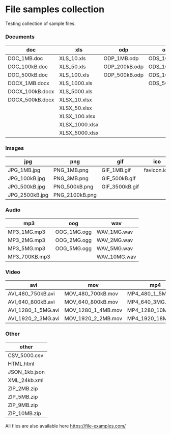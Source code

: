 # File samples collection

Testing collection of sample files.  

### Documents
| doc             | xls            | odp           | ods          | odt           | pdf            | ppt           | rft           |
|-----------------|----------------|---------------|--------------|---------------|----------------|---------------|---------------|
| DOC_1MB.doc     | XLS_10.xls     | ODP_1MB.odp   | ODS_10.ods   | ODT_1MB.odt   | PDF_1MB.pdf    | PPT_1MB.ppt   | RTF_1MB.rtf   |
| DOC_100kB.doc   | XLS_50.xls     | ODP_200kB.odp | ODS_100.ods  | ODT_100kB.odt | PDF_150kB.pdf  | PPT_250kB.ppt | RTF_100kB.rtf |
| DOC_500kB.doc   | XLS_100.xls    | ODP_500kB.odp | ODS_1000.ods | ODT_500kB.odt | PDF_500_kB.pdf | PPT_500kB.ppt | RTF_300kB.rtf |
| DOCX_1MB.docx   | XLS_1000.xls   |               | ODS_5000.ods |               |                |               | RTF_500kB.rtf |
| DOCX_100kB.docx | XLS_5000.xls   |               |              |               |                |               |               |
| DOCX_500kB.docx | XLSX_10.xlsx   |               |              |               |                |               |               |
|                 | XLSX_50.xlsx   |               |              |               |                |               |               |
|                 | XLSX_100.xlsx  |               |              |               |                |               |               |
|                 | XLSX_1000.xlsx |               |              |               |                |               |               |
|                 | XLSX_5000.xlsx |               |              |               |                |               |               |

### Images
| jpg            | png            | gif            | ico         |
|----------------|----------------|----------------|-------------|
| JPG_1MB.jpg    | PNG_1MB.png    | GIF_1MB.gif    | favicon.ico |
| JPG_100kB.jpg  | PNG_3MB.png    | GIF_500kB.gif  |             |
| JPG_500kB.jpg  | PNG_500kB.png  | GIF_3500kB.gif |             |
| JPG_2500kB.jpg | PNG_2100kB.png |                |             |

### Audio
| mp3           | oog         | wav          |
|---------------|-------------|--------------|
| MP3_1MG.mp3   | OOG_1MG.ogg | WAV_1MG.wav  |
| MP3_2MG.mp3   | OOG_2MG.ogg | WAV_2MG.wav  |
| MP3_5MG.mp3   | OOG_5MG.ogg | WAV_5MG.wav  |
| MP3_700KB.mp3 |             | WAV_10MG.wav |

### Video
| avi                | mov                | mp4               | oog                 | webm                 | wmv                |
|--------------------|--------------------|-------------------|---------------------|----------------------|--------------------|
| AVI_480_750kB.avi  | MOV_480_700kB.mov  | MP4_480_1_5MG.mp4 | OGG_480_1_7mg.ogg   | WEBM_480_900KB.webm  | WMV_480_1_2MB.wmv  |
| AVI_640_800kB.avi  | MOV_640_800kB.mov  | MP4_640_3MG.mp4   | OGG_640_2_7mg.ogg   | WEBM_640_1_4MB.webm  | WMV_640_1_6MB.wmv  |
| AVI_1280_1_5MG.avi | MOV_1280_1_4MB.mov | MP4_1280_10MG.mp4 | OGG_1280_11_4mg.ogg | WEBM_1280_3_6MB.webm | WMV_1280_4_9MB.wmv |
| AVI_1920_2_3MG.avi | MOV_1920_2_2MB.mov | MP4_1920_18MG.mp4 | OGG_1920_13_3mg.ogg | WEBM_1920_3_7MB.webm | WMV_1920_9_3MB.wmv |

### Other
| other         |
|---------------|
| CSV_5000.csv  |
| HTML.html     |
| JSON_1kb.json |
| XML_24kb.xml  |
| ZIP_2MB.zip   |
| ZIP_5MB.zip   |
| ZIP_9MB.zip   |
| ZIP_10MB.zip  |

All files are also available here https://file-examples.com/
